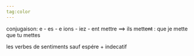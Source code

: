 ```yaml
---
tag:color
---
```

conjugaison: e - es - e ions - iez - ent
mettre ==> ils mett~~ent~~ :  que je mette
										que tu mettes

les verbes de sentiments sauf espére + indecatif
